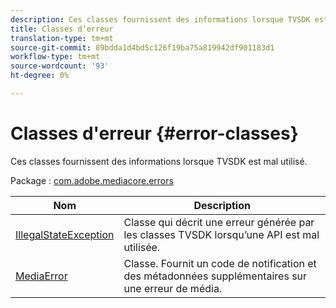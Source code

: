 ```yaml
---
description: Ces classes fournissent des informations lorsque TVSDK est mal utilisé.
title: Classes d’erreur
translation-type: tm+mt
source-git-commit: 89bdda1d4bd5c126f19ba75a819942df901183d1
workflow-type: tm+mt
source-wordcount: '93'
ht-degree: 0%

---
```



# Classes d&#39;erreur {#error-classes}

Ces classes fournissent des informations lorsque TVSDK est mal utilisé.

Package : [com.adobe.mediacore.errors](https://help.adobe.com/en_US/primetime/api/psdk/asdoc-dhls_1.4/com/adobe/mediacore/errors/package-detail.html)

| Nom | Description |
|---|---|
| [IllegalStateException](https://help.adobe.com/en_US/primetime/api/psdk/asdoc-dhls_1.4/com/adobe/mediacore/errors/IllegalStateException.html) | Classe qui décrit une erreur générée par les classes TVSDK lorsqu’une API est mal utilisée. |
| [MediaError](https://help.adobe.com/en_US/primetime/api/psdk/asdoc-dhls_1.4/com/adobe/mediacore/errors/MediaError.html) | Classe. Fournit un code de notification et des métadonnées supplémentaires sur une erreur de média. |

